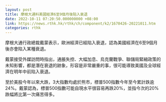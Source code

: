 ```yaml
---
layout: post
title: 摩根大通料美國經濟6至9個月後陷入衰退
date: 2022-10-11 07:20:50.000000000 +08:00
link: https://news.rthk.hk/rthk/ch/component/k2/1670426-20221011.htm
categories: rthk
---
```


摩根大通行政總裁戴蒙表示，歐洲經濟已經陷入衰退，認為美國經濟在6至9個月後亦會陷入某種衰退。

戴蒙接受外媒訪問時指出，通脹失控、大幅加息、烏克蘭戰爭、聯儲局緊縮政策的未知影響，都是潛在衰退的跡象，形容是非常嚴重的事，很可能導致美國及全球經濟在明年中前陷入衰退。

至於美股今年以來大跌，3大指數均處於熊市，標普500指數今年至今累計跌逾24%。戴蒙認為，標普500指數可能自現水平很容易再跌20%，並指今次的20%跌幅將比第一次痛苦得多。
